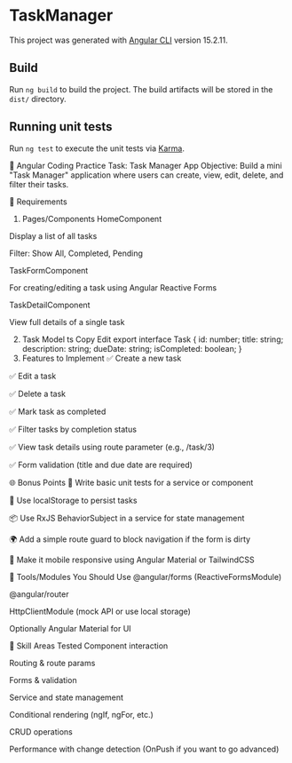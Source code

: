 # TaskManager

This project was generated with [Angular CLI](https://github.com/angular/angular-cli) version 15.2.11.

## Build

Run `ng build` to build the project. The build artifacts will be stored in the `dist/` directory.

## Running unit tests

Run `ng test` to execute the unit tests via [Karma](https://karma-runner.github.io).

🚀 Angular Coding Practice Task: Task Manager App
Objective:
Build a mini "Task Manager" application where users can create, view, edit, delete, and filter their tasks.

🧱 Requirements
1. Pages/Components
HomeComponent

Display a list of all tasks

Filter: Show All, Completed, Pending

TaskFormComponent

For creating/editing a task using Angular Reactive Forms

TaskDetailComponent

View full details of a single task

2. Task Model
ts
Copy
Edit
export interface Task {
  id: number;
  title: string;
  description: string;
  dueDate: string;
  isCompleted: boolean;
}
3. Features to Implement
✅ Create a new task

✅ Edit a task

✅ Delete a task

✅ Mark task as completed

✅ Filter tasks by completion status

✅ View task details using route parameter (e.g., /task/3)

✅ Form validation (title and due date are required)

🌐 Bonus Points
🧪 Write basic unit tests for a service or component

💾 Use localStorage to persist tasks

📦 Use RxJS BehaviorSubject in a service for state management

🌍 Add a simple route guard to block navigation if the form is dirty

📱 Make it mobile responsive using Angular Material or TailwindCSS

🧰 Tools/Modules You Should Use
@angular/forms (ReactiveFormsModule)

@angular/router

HttpClientModule (mock API or use local storage)

Optionally Angular Material for UI

🧠 Skill Areas Tested
Component interaction

Routing & route params

Forms & validation

Service and state management

Conditional rendering (ngIf, ngFor, etc.)

CRUD operations

Performance with change detection (OnPush if you want to go advanced)

